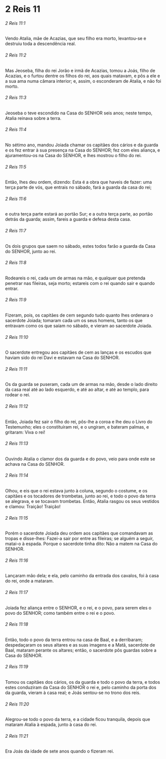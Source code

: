 # 2 Reis 11

###### 2 Reis 11:1

Vendo Atalia, mãe de Acazias, que seu filho era morto, levantou-se e destruiu toda a descendência real.

###### 2 Reis 11:2

Mas Jeoseba, filha do rei Jorão e irmã de Acazias, tomou a Joás, filho de Acazias, e o furtou dentre os filhos do rei, aos quais matavam, e pôs a ele e a sua ama numa câmara interior; e, assim, o esconderam de Atalia, e não foi morto.

###### 2 Reis 11:3

Jeoseba o teve escondido na Casa do SENHOR seis anos; neste tempo, Atalia reinava sobre a terra.

###### 2 Reis 11:4

No sétimo ano, mandou Joiada chamar os capitães dos cários e da guarda e os fez entrar à sua presença na Casa do SENHOR; fez com eles aliança, e ajuramentou-os na Casa do SENHOR, e lhes mostrou o filho do rei.

###### 2 Reis 11:5

Então, lhes deu ordem, dizendo: Esta é a obra que haveis de fazer: uma terça parte de vós, que entrais no sábado, fará a guarda da casa do rei;

###### 2 Reis 11:6

e outra terça parte estará ao portão Sur; e a outra terça parte, ao portão detrás da guarda; assim, fareis a guarda e defesa desta casa.

###### 2 Reis 11:7

Os dois grupos que saem no sábado, estes todos farão a guarda da Casa do SENHOR, junto ao rei.

###### 2 Reis 11:8

Rodeareis o rei, cada um de armas na mão, e qualquer que pretenda penetrar nas fileiras, seja morto; estareis com o rei quando sair e quando entrar.

###### 2 Reis 11:9

Fizeram, pois, os capitães de cem segundo tudo quanto lhes ordenara o sacerdote Joiada; tomaram cada um os seus homens, tanto os que entravam como os que saíam no sábado, e vieram ao sacerdote Joiada.

###### 2 Reis 11:10

O sacerdote entregou aos capitães de cem as lanças e os escudos que haviam sido do rei Davi e estavam na Casa do SENHOR.

###### 2 Reis 11:11

Os da guarda se puseram, cada um de armas na mão, desde o lado direito da casa real até ao lado esquerdo, e até ao altar, e até ao templo, para rodear o rei.

###### 2 Reis 11:12

Então, Joiada fez sair o filho do rei, pôs-lhe a coroa e lhe deu o Livro do Testemunho; eles o constituíram rei, e o ungiram, e bateram palmas, e gritaram: Viva o rei!

###### 2 Reis 11:13

Ouvindo Atalia o clamor dos da guarda e do povo, veio para onde este se achava na Casa do SENHOR.

###### 2 Reis 11:14

Olhou, e eis que o rei estava junto à coluna, segundo o costume, e os capitães e os tocadores de trombetas, junto ao rei, e todo o povo da terra se alegrava, e se tocavam trombetas. Então, Atalia rasgou os seus vestidos e clamou: Traição! Traição!

###### 2 Reis 11:15

Porém o sacerdote Joiada deu ordem aos capitães que comandavam as tropas e disse-lhes: Fazei-a sair por entre as fileiras; se alguém a seguir, matai-o à espada. Porque o sacerdote tinha dito: Não a matem na Casa do SENHOR.

###### 2 Reis 11:16

Lançaram mão dela; e ela, pelo caminho da entrada dos cavalos, foi à casa do rei, onde a mataram.

###### 2 Reis 11:17

Joiada fez aliança entre o SENHOR, e o rei, e o povo, para serem eles o povo do SENHOR; como também entre o rei e o povo.

###### 2 Reis 11:18

Então, todo o povo da terra entrou na casa de Baal, e a derribaram; despedaçaram os seus altares e as suas imagens e a Matã, sacerdote de Baal, mataram perante os altares; então, o sacerdote pôs guardas sobre a Casa do SENHOR.

###### 2 Reis 11:19

Tomou os capitães dos cários, os da guarda e todo o povo da terra, e todos estes conduziram da Casa do SENHOR o rei e, pelo caminho da porta dos da guarda, vieram à casa real; e Joás sentou-se no trono dos reis.

###### 2 Reis 11:20

Alegrou-se todo o povo da terra, e a cidade ficou tranquila, depois que mataram Atalia à espada, junto à casa do rei.

###### 2 Reis 11:21

Era Joás da idade de sete anos quando o fizeram rei.

